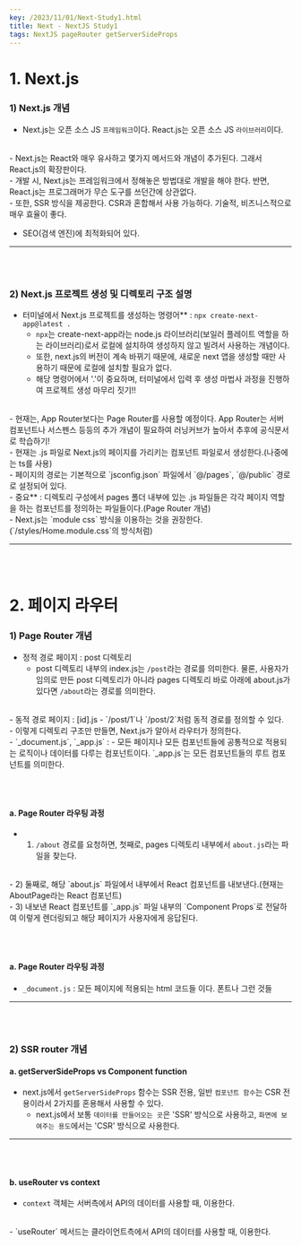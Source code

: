 ```yaml
---
key: /2023/11/01/Next-Study1.html
title: Next - NextJS Study1
tags: NextJS pageRouter getServerSideProps 
--- 
```


# 1. Next.js 

### 1) Next.js 개념 

- Next.js는 오픈 소스 JS `프레임워크`이다. React.js는 오픈 소스 JS `라이브러리`이다.

<br>
- Next.js는 React와 매우 유사하고 몇가지 메서드와 개념이 추가된다. 그래서 React.js의 확장판이다.

<br>
- 개발 시, Next.js는 프레임워크에서 정해놓은 방법대로 개발을 해야 한다. 반면, React.js는 프로그래머가 무슨 도구를 쓰던간에 상관없다.

<br>
- 또한, SSR 방식을 제공한다. CSR과 혼합해서 사용 가능하다. 기술적, 비즈니스적으로 매우 효율이 좋다.

- SEO(검색 엔진)에 최적화되어 있다.

---

<br><br>

### 2) Next.js 프로젝트 생성 및 디렉토리 구조 설명

- 터미널에서 Next.js 프로젝트를 생성하는 명령어** : `npx create-next-app@latest .`
	- `npx`는 create-next-app라는 node.js 라이브러리(보일러 플레이트 역할을 하는 라이브러리)로서 로컬에 설치하여 생성하지 않고 빌려서 사용하는 개념이다.
	- 또한, next.js의 버전이 계속 바뀌기 때문에, 새로운 next 앱을 생성할 때만 사용하기 때문에 로컬에 설치할 필요가 없다.
	- 해당 명령어에서 '.'이 중요하며, 터미널에서 입력 후 생성 마법사 과정을 진행하여 프로젝트 생성 마무리 짓기!!

<br>
- 현재는, App Router보다는 Page Router를 사용할 예정이다. App Router는 서버 컴포넌트나 서스펜스 등등의 추가 개념이 필요하여 러닝커브가 높아서 추후에 공식문서로 학습하기!

<br>
- 현재는 .js 파일로 Next.js의 페이지를 가리키는 컴포넌트 파일로서 생성한다.(나중에는 ts를 사용)

<br>
- 페이지의 경로는 기본적으로 `jsconfig.json` 파일에서 `@/pages`, `@/public` 경로로 설정되어 있다.

<br>
- 중요** : 디렉토리 구성에서 pages 폴더 내부에 있는 .js 파일들은 각각 페이지 역할을 하는 컴포넌트를 정의하는 파일들이다.(Page Router 개념)

<br>
- Next.js는 `module css` 방식을 이용하는 것을 권장한다.(`/styles/Home.module.css`의 방식처럼)


---

<br><br>

# 2. 페이지 라우터

### 1) Page Router 개념

- 정적 경로 페이지 : post 디렉토리 
	- post 디렉토리 내부의 index.js는 `/post`라는 경로를 의미한다. 물론, 사용자가 임의로 만든 post 디렉토리가 아니라 pages 디렉토리 바로 아래에 about.js가 있다면 `/about`라는 경로를 의미한다.

<br>
- 동적 경로 페이지 : [id].js
	- `/post/1`나 `/post/2`처럼 동적 경로를 정의할 수 있다. 

<br>
- 이렇게 디렉토리 구조만 만들면, Next.js가 알아서 라우터가 정의한다. 

<br>
- `_document.js`, `_app.js` : 
	- 모든 페이지나 모든 컴포넌트들에 공통적으로 적용되는 로직이나 데이터를 다루는 컴포넌트이다. `_app.js`는 모든 컴포넌트들의 루트 컴포넌트를 의미한다.

<br><br>

#### a. Page Router 라우팅 과정

- 1) `/about` 경로를 요청하면, 첫째로, pages 디렉토리 내부에서 `about.js`라는 파일을 찾는다.

<br>
- 2) 둘째로, 해당 `about.js` 파일에서 내부에서 React 컴포넌트를 내보낸다.(현재는 AboutPage라는 React 컴포넌트)

<br>
- 3) 내보낸 React 컴포넌트를 `_app.js` 파일 내부의 `Component Props`로 전달하여 이렇게 렌더링되고 해당 페이지가 사용자에게 응답된다.

<br><br>

#### a. Page Router 라우팅 과정

- `_document.js` :  모든 페이지에 적용되는 html 코드들 이다. 폰트나 그런 것들

---

<br><br>


### 2) SSR router 개념

#### a. getServerSideProps vs Component function

- next.js에서 `getServerSideProps` 함수는 SSR 전용, 일반 `컴포넌트 함수`는 CSR 전용이라서 2가지를 혼용해서 사용할 수 있다.
   - next.js에서 보통 `데이터를 만들어오는 곳`은 'SSR' 방식으로 사용하고, `화면에 보여주는 용도`에서는 'CSR' 방식으로 사용한다.

---

<br><br>

#### b. useRouter vs context

- `context` 객체는 서버측에서 API의 데이터를 사용할 때, 이용한다. 

<br>
- `useRouter` 메서드는 클라이언트측에서 API의 데이터를 사용할 때, 이용한다.

